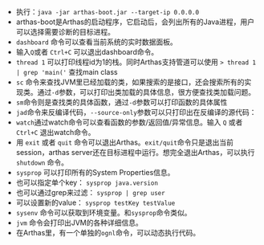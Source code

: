 - 执行：`java -jar arthas-boot.jar --target-ip 0.0.0.0`
- arthas-boot是Arthas的启动程序，它启动后，会列出所有的Java进程，用户可以选择需要诊断的目标进程。
- `dashboard` 命令可以查看当前系统的实时数据面板。
- 输入` Q `或者 `Ctrl+C` 可以退出dashboard命令。
- `thread 1` 可以打印线程id为1的栈。同时Arthas支持管道可以使用
`> thread 1 | grep 'main('` 查找main class
- `sc` 命令来查找JVM里已经加载的类，如果搜索的是接口，还会搜索所有的实现类。通过`-d`参数，可以打印出类加载的具体信息，很方便查找类加载问题。
- `sm`命令则是查找类的具体函数，通过`-d`参数可以打印函数的具体属性
- `jad`命令来反编译代码，`--source-only`参数可以只打印出在反编译的源代码：
- `watch`通过watch命令可以查看函数的参数/返回值/异常信息。输入 `Q` 或者 `Ctrl+C` 退出watch命令。
- 用 `exit` 或者 `quit` 命令可以退出Arthas。`exit/quit`命令只是退出当前session，arthas server还在目标进程中运行。想完全退出Arthas，可以执行 `shutdown` 命令。
- `sysprop` 可以打印所有的System Properties信息。
- 也可以指定单个key： `sysprop java.version`
- 也可以通过grep来过滤： `sysprop | grep user`
- 可以设置新的value： `sysprop testKey testValue`
- `sysenv` 命令可以获取到环境变量。和`sysprop`命令类似。
- `jvm` 命令会打印出JVM的各种详细信息。
- 在Arthas里，有一个单独的`ognl`命令，可以动态执行代码。